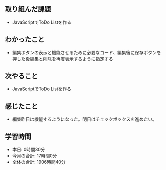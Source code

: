 ## 取り組んだ課題
- JavaScriptでToDo Listを作る
## わかったこと
- 編集ボタンの表示と機能させるために必要なコード、編集後に保存ボタンを押した後編集と削除を再度表示するように指定する
## 次やること
- JavaScriptでToDo Listを作る
## 感じたこと
- 編集昨日は機能するようになった。明日はチェックボックスを進めたい。
## 学習時間
- 本日: 0時間30分
- 今月の合計: 17時間0分
- 全体の合計: 1906時間40分
